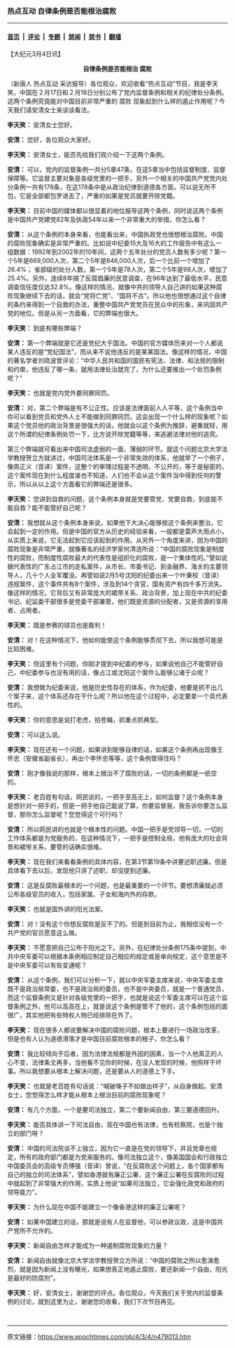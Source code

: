 ### 热点互动 自律条例是否能根治腐败

---

#### [首页](../../../..?n479013) &nbsp;|&nbsp; [评论](../../../../../epoch-comment?n479013) &nbsp;|&nbsp; [专题](../../../../../epoch-special?n479013) &nbsp;|&nbsp; [禁闻](../../../../../epoch-news?n479013) &nbsp;|&nbsp; [禁书](../../../../../books?n479013) &nbsp;|&nbsp; [翻墙](https://github.com/gfw-breaker/nogfw/blob/master/README.md?n479013)


<div class="post_content" id="artbody" itemprop="articleBody">
 <!-- article content begin -->
 <p>
  【大纪元3月4日讯】
  <br/>
  <b>
   <center>
    自律条例是否能根治
    <ok href="https://www.epochtimes.com/gb/tag/%E8%85%90%E8%B4%A5.html">
     腐败
    </ok>
   </center>
  </b>
 </p>
 <p>
  （新唐人
  <ok href="https://www.epochtimes.com/gb/tag/%E7%83%AD%E7%82%B9%E4%BA%92%E5%8A%A8.html">
   热点互动
  </ok>
  采访报导）各位观众，欢迎收看“热点互动”节目，我是李天笑，中国在２月17日和２月18日分别公布了党内监督条例和相关的纪律处分条例。这两个条例究竟能对中国目前非常严重的
  <ok href="https://www.epochtimes.com/gb/tag/%E8%85%90%E8%B4%A5.html">
   腐败
  </ok>
  现象起到什么样的遏止作用呢？今天我们请安清女士来谈谈看法。
 </p>
 <p>
  <b>
   李天笑：
  </b>
  安清女士您好。
 </p>
 <p>
  <b>
   安清：
  </b>
  您好，各位观众大家好。
 </p>
 <p>
  <b>
   李天笑：
  </b>
  安清女士，能否先给我们观介绍一下这两个条例。
 </p>
 <p>
  <b>
   安清：
  </b>
  可以，党内的监督条例一共分5章47条，在这5章当中包括监督制度、监督保障等。它监督主要对象是各级党里的一把手，另外一个相关的中国共产党党内处分条例一共有178条，在这178条中是从政治纪律到道德各方面，可以说无所不包，它是全部都包罗进去了，严重的如果是党员就要开除党籍。
 </p>
 <p>
  <b>
   李天笑：
  </b>
  目前中国的媒体都以很显着的地位报导这两个条例，同时说这两个条例是中国共产党建党82年及执政54年以来一个非常重大的举措，你怎么看？
 </p>
 <p>
  <b>
   安清：
  </b>
  从这个条例的本身来看，也能看出来，中国执政党也很想根治腐败。中国的腐败现象确实是非常严重的。比如说中纪委15大及16大的工作报告中有这么一组数据：1992年到2002年的10年间，这两个五年处分的党员人数有多少呢？第一个5年是669,000人次，第二个5年是846,000人次，后一个比前一个增加了26.4%； 省部级的处分人数，第一个5年是78人次，第二个5年是98人次，增加了25.4%。另外，连续8年搞了反腐倡廉的民意调查，在96年达到了最低水平，民意调查信任度仅达32.8%。像这样的情况，就像中共的领导人自己讲的如果这种腐败现象继续下去的话，就会“党将亡党”、“国将不古”。所以他也很想通过这个自律的条约来得到一个自救的办法，重整中国共产党党员在民众中的形象，来巩固共产党的地位。但是从另一方面看，它的弊端也很大。
 </p>
 <p>
  <b>
   李天笑：
  </b>
  到底有哪些弊端？
 </p>
 <p>
  <b>
   安清：
  </b>
  第一个弊端就是它还是党纪大于国法。中国的官方媒体历来对一个人都说某人违反的是“党纪国法”，而从来不说他违反的是某某国法。像这样的情况，中国的著名学者刘晓波曾评论：“中华人民共和国的国民有宪法、法律、和法规的限制和约束，他违反了哪一条，就用法律处治就完了，为什么还要推出一个处罚条例呢？”
 </p>
 <p>
  <b>
   李天笑：
  </b>
  也就是党内党外要同罪同罚。
 </p>
 <p>
  <b>
   安清：
  </b>
  对，第二个弊端是有不公正性。应该是法律面前人人平等，这个条例当中你可以看到党员和党外人士不能做到同罪同罚。这会出现一个什么样的现象呢？如果这个党员他的政治背景是很强大的话，他就会以这个条例为推辞，避重就轻，用这个所谓的纪律条例处罚一下，比方说开除党籍等等，来逃避法律对他的追究。
 </p>
 <p>
  第三个弊端就可看出来中国司法虚弱的一面，薄弱的环节。就这个问题北京大学法学教授贺立方就讲过，中国司法体系是一个非常失效的体系，他就举了一个例子，像周正义（音译）案件，这整个的审理过程是不透明、不公开的，等于是秘密的，这个案件现在到什么程度谁也不知道，人们也不会从这个案件当中得到任何的警示，所以从以上这个方面看它的弊端还是很多。
 </p>
 <p>
  <b>
   李天笑：
  </b>
  您讲到自救的问题，这个条例本身就是党要管党、党要自救，到底能不能自救？能不能管好自己呢？
 </p>
 <p>
  <b>
   安清：
  </b>
  我想就从这个条例本身来说，如果他下大决心能够按这个条例来整治，它会起到一定的作用。但是中国的官方从历史的经验来看，一般都是雷声大雨点小，从实质上来说，它无法起到它应该起到的作用。从另外一个角度来讲，因为中国的腐败现象是非常严重，就像著名的经济学家何清涟所说：“中国的腐败现象是制度性的腐败，而制度性腐败最大的代表性是组织化的腐败，是一个集体性的。”譬如说据代表性的广东占江市的走私案件，从市长、市委书记、到金融界、海关的主要领导人，几十个人全军覆没。再譬如说2月5号沈阳的纪委出来一个叶秉校（音译）违规案件，这个事件共有8个案件，涉及到14个贪官，国有资产有四千多万流失。像这样的情况，它背后又有非常庞大的裙带关系、政治背景，加上现在中共的纪委书记、纪监委干部很多是党委干部兼管，他们既是资源的分配者，又是资源的享用者、占用者。
 </p>
 <p>
  <b>
   李天笑：
  </b>
  既是参赛的球员也是裁判！
 </p>
 <p>
  <b>
   安清：
  </b>
  对！在这种情况下，他如何能使这个条例能够贯彻下去，所以我想可能是比较困难。
 </p>
 <p>
  <b>
   李天笑：
  </b>
  但这里有个问题，你刚才提到中纪委的参与，如果说他自己不能管好自己，中纪委参与也没有用的话，像占江或沈阳这个案件么能够公诸于众呢？
 </p>
 <p>
  <b>
   安清：
  </b>
  我想做为纪委来说，他是历史性存在的体系，作为纪委，他要是抓不出几个案子来，这个体系还存在干什么呢？所以他在这个过程中，必定要拿一个具代表性的。
 </p>
 <p>
  <b>
   李天笑：
  </b>
  你的意思是说打老虎，拍苍蝇，抓重点抓典型。
 </p>
 <p>
  <b>
   安清：
  </b>
  可以这么说。
 </p>
 <p>
  <b>
   李天笑：
  </b>
  现在还有一个问题，如果讲到能够自律的话，如果这个条例再出现像王怀忠（安徽省副省长），再出个李怀忠等等，这个条例管得住吗？
 </p>
 <p>
  <b>
   安清：
  </b>
  刚才像我说的那样，根本上根治不了腐败的话，一切的条例都是一纸空的。
 </p>
 <p>
  <b>
   李天笑：
  </b>
  老百姓有句话，网民说的，一把手至高无上，如何监督？这个条例本身是想针对一把手的，但是一把手他自己能说了算，你要监督我，我告诉你要怎么监督，那你怎么监督呢？您觉得这个可行吗？
 </p>
 <p>
  <b>
   安清：
  </b>
  所以网民讲的也就是个根本性的问题。中国一把手是党领导一切，一切的工作体系都是为党服务的，在这种情况下，一把手是控制全局，他有庞大的社会背景和裙带关系，要管的话确实很难。
 </p>
 <p>
  <b>
   李天笑：
  </b>
  现在我们来看看条例的具体内容，在第3节第19条中讲要述职述廉。但是具体看下去以后，发现他只讲了述职，却没提到述廉。
 </p>
 <p>
  <b>
   安清：
  </b>
  这是反腐败最根本的一个问题，也是最重要的一个环节。要想清廉就必须公布各级官员的收入，包括家属、子女和海内外的存款。
 </p>
 <p>
  <b>
   李天笑：
  </b>
  也就是国外讲的阳光法案。
 </p>
 <p>
  <b>
   安清：
  </b>
  对！没有这个你想反腐败是反不了的。但是到目前为止，我相信没有一个共产党的官员愿意这么做。
 </p>
 <p>
  <b>
   李天笑：
  </b>
  不愿意把自己公布于阳光之下。另外，在纪律处分条例175条中提到，中共中央军委可以根据本条例相应制定自己相应的规定或是单向规定，这个意思是不是中央军委可以有些变通呢？
 </p>
 <p>
  <b>
   安清：
  </b>
  从这个条例，我们可以分析一下，就以中央军委主席来说，中央军委主席既不是政治局常委，也不是政治局的委员，也不是中央委员，就是一个普通党员，而这个监督条例又是针对各级党里的一把手，也就是说这个军委主席可以在这个监督条例之外，他可以高高在上，就是说这个条例是管不了他的，这个条例包括的面很广，其实他把有些特权人物已经排除在外了。
 </p>
 <p>
  <b>
   李天笑：
  </b>
  现在很多人都说要解决中国的腐败问题，根本上要进行一场政治改革，但是也有人认为道德滑落才是中国目前腐败根本的根子，你怎么看？
 </p>
 <p>
  <b>
   安清：
  </b>
  我比较倾向于后者，因为法律法规都是外因的因素，当一个人他真正的人心不变，法律条文再多，当他看不见你的时候，在没人发现的时候，他照样干坏事。所以我想要从根本上解决问题，还是要从人的道德上下手。
 </p>
 <p>
  <b>
   李天笑：
  </b>
  也就是老百姓有句话说：“喊破嗓子不如做出样子”，从自身做起。安清女士，您觉得怎么样才能从根本上根治目前的腐败现象呢？
 </p>
 <p>
  <b>
   安清：
  </b>
  有几个方面，一个是要司法独立，第二个要新闻自由，第三要道德回升。
 </p>
 <p>
  <b>
   李天笑：
  </b>
  能否具体讲一下司法自由，现在中国也有法律，也有检察院，也是个独立的部门呀？
 </p>
 <p>
  <b>
   安清：
  </b>
  中国的司法院谈不上独立，因为它一直是在党的领导下，并且党章也规定，所有的政府部门都是为党来服务的。像司法独立这个，像美国国会和行政独立中国委员会的高级专员傅强（音译）曾说，“在反腐败这个问题上，各个国家都有自己的独立的司法体系”，譬如香港就有廉正公署，这个廉正公署在反腐败的过程中就起到了非常强大的作用，实质上他说“如果司法独立，它会强化政党和政府的领导能力”。
 </p>
 <p>
  <b>
   李天笑：
  </b>
  为什么现在中国不能建立一个像香港这样的廉正公署呢？
 </p>
 <p>
  <b>
   安清：
  </b>
  如果中国建立的话，那就是说有人在监督他，可以参政议政，这是中国共产党所不允许的。
 </p>
 <p>
  <b>
   李天笑：
  </b>
  新闻自由怎样才能成为一种遏制腐败现象的力量？
 </p>
 <p>
  <b>
   安清：
  </b>
  新闻自由就像北京大学法学教授贺立方所说：“中国的腐败之所以愈演愈烈，就是因为新闻上没有曝光，如果想真正地遏止腐败，要还新闻一个自由，阳光是最好的防腐剂”。
 </p>
 <p>
  <b>
   李天笑：
  </b>
  好，安清女士，谢谢您的评点。各位观众，今天我们关于党内的监督条例的讨论，就到这里为止，谢谢您的收看，我们下次节目再见。
 </p>
 <p>
  <font color="#ffffff">
   (http://www.dajiyuan.com)
  </font>
 </p>
 <p>
  <!-- article content end -->
  <div id="below_article_ad">
  </div>
 </p>
</div>


---

原文链接：https://www.epochtimes.com/gb/4/3/4/n479013.htm